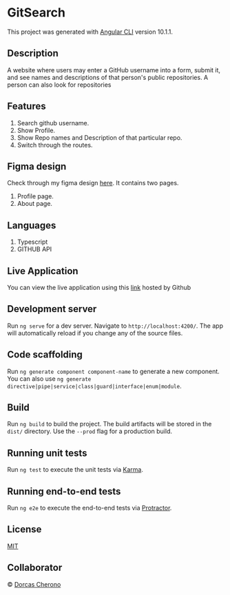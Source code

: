 # GitSearch

This project was generated with [Angular CLI](https://github.com/angular/angular-cli) version 10.1.1.

## Description

A website where users may enter a GitHub username into a form, submit it, and see names and descriptions of that person's public repositories. A person can also look for repositories

## Features

1. Search github username.
2. Show Profile.
3. Show Repo names and Description of that particular repo.
4. Switch through the routes.

## Figma design

 Check through my figma design [here](https://www.figma.com/file/aM538jsyiIxVEZVeMkICxe/mQuote?node-id=0%3A1). It contains two pages.
 1. Profile page.
 2. About page.

## Languages

1. Typescript
2. GITHUB API

## Live Application

You can view the live application using this [link](https://dorcastoto.github.io/mQuote/) hosted by Github

## Development server

Run `ng serve` for a dev server. Navigate to `http://localhost:4200/`. The app will automatically reload if you change any of the source files.

## Code scaffolding

Run `ng generate component component-name` to generate a new component. You can also use `ng generate directive|pipe|service|class|guard|interface|enum|module`.

## Build

Run `ng build` to build the project. The build artifacts will be stored in the `dist/` directory. Use the `--prod` flag for a production build.

## Running unit tests

Run `ng test` to execute the unit tests via [Karma](https://karma-runner.github.io).

## Running end-to-end tests

Run `ng e2e` to execute the end-to-end tests via [Protractor](http://www.protractortest.org/).

## License

 [MIT](https://github.com/DorcasToto/GitSearch/blob/master/LICENCE.md)

## Collaborator

 © [Dorcas Cherono](https://github.com/DorcasToto)